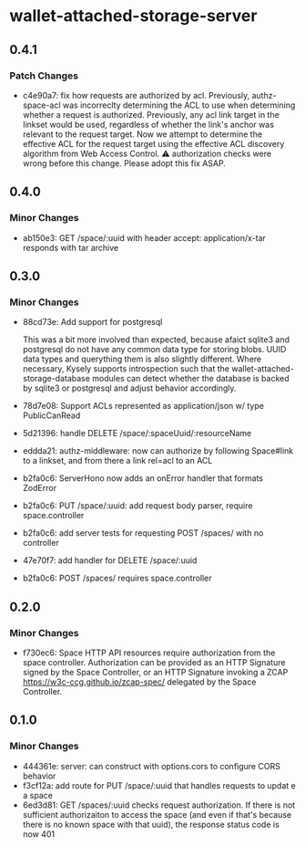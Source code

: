 # wallet-attached-storage-server

## 0.4.1

### Patch Changes

- c4e90a7: fix how requests are authorized by acl. Previously, authz-space-acl was incorreclty determining the ACL to use when determining whether a request is authorized. Previously, any acl link target in the linkset would be used, regardless of whether the link's anchor was relevant to the request target. Now we attempt to determine the effective ACL for the request target using the effective ACL discovery algorithm from Web Access Control. ⚠️ authorization checks were wrong before this change. Please adopt this fix ASAP.

## 0.4.0

### Minor Changes

- ab150e3: GET /space/:uuid with header accept: application/x-tar responds with tar archive

## 0.3.0

### Minor Changes

- 88cd73e: Add support for postgresql

  This was a bit more involved than expected, because afaict sqlite3 and postgresql do not have any common data type for storing blobs. UUID data types and querything them is also slightly different. Where necessary, Kysely supports introspection such that the wallet-attached-storage-database modules can detect whether the database is backed by sqlite3 or postgresql and adjust behavior accordingly.

- 78d7e08: Support ACLs represented as application/json w/ type PublicCanRead
- 5d21396: handle DELETE /space/:spaceUuid/:resourceName
- eddda21: authz-middleware: now can authorize by following Space#link to a linkset, and from there a link rel=acl to an ACL
- b2fa0c6: ServerHono now adds an onError handler that formats ZodError
- b2fa0c6: PUT /space/:uuid: add request body parser, require space.controller
- b2fa0c6: add server tests for requesting POST /spaces/ with no controller
- 47e70f7: add handler for DELETE /space/:uuid
- b2fa0c6: POST /spaces/ requires space.controller

## 0.2.0

### Minor Changes

- f730ec6: Space HTTP API resources require authorization from the space controller. Authorization can be provided as an HTTP Signature signed by the Space Controller, or an HTTP Signature invoking a ZCAP <https://w3c-ccg.github.io/zcap-spec/> delegated by the Space Controller.

## 0.1.0

### Minor Changes

- 444361e: server: can construct with options.cors to configure CORS behavior
- f3cf12a: add route for PUT /space/:uuid that handles requests to updat e a space
- 6ed3d81: GET /spaces/:uuid checks request authorization. If there is not sufficient authorizaiton to access the space (and even if that's because there is no known space with that uuid), the response status code is now 401
